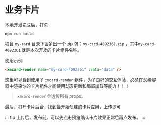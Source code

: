 # 业务卡片

本地开发完成后，打包

```
npm run build
```

项目 `my-card` 目录下会多出一个 zip 包：`my-card-4092361.zip` ，其中`my-card-4092361` 就是本次开发的卡片组件名称。

使用示例

```html
<xmcard-render name="my-card-4092361" :data="data" />
```

这里可以看到使用了 `xmcard-render` 组件，为了良好的交互体验，必须在父级容器中渲染你的卡片组件才能使用动态更新和局部加载等能力！！！

> `xmcard-render` 会透传所有 props。


最后，打开卡片后台，找到最开始创建的卡片应用，上传即可

::: tip
上传后，发布前，可以先点击预览确认卡片效果正常后再点发布。
:::